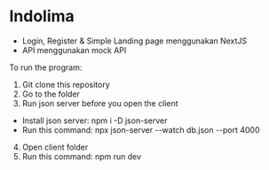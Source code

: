 # Indolima

- Login, Register & Simple Landing page menggunakan NextJS
- API menggunakan mock API

To run the program:
1. Git clone this repository
2. Go to the folder
3. Run json server before you open the client
  - Install json server: npm i -D json-server
  - Run this command: npx json-server --watch db.json --port 4000

4. Open client folder
5. Run this command: npm run dev

